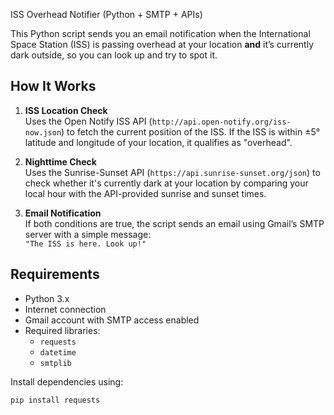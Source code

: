 ISS Overhead Notifier (Python + SMTP + APIs)

This Python script sends you an email notification when the International Space Station (ISS) is passing overhead at your location **and** it’s currently dark outside, so you can look up and try to spot it.

## How It Works

1. **ISS Location Check**  
   Uses the Open Notify ISS API (`http://api.open-notify.org/iss-now.json`) to fetch the current position of the ISS. If the ISS is within ±5° latitude and longitude of your location, it qualifies as "overhead".

2. **Nighttime Check**  
   Uses the Sunrise-Sunset API (`https://api.sunrise-sunset.org/json`) to check whether it's currently dark at your location by comparing your local hour with the API-provided sunrise and sunset times.

3. **Email Notification**  
   If both conditions are true, the script sends an email using Gmail’s SMTP server with a simple message:  
   `"The ISS is here. Look up!"`


## Requirements

- Python 3.x
- Internet connection
- Gmail account with SMTP access enabled
- Required libraries:
  - `requests`
  - `datetime`
  - `smtplib`

Install dependencies using:
```bash
pip install requests
